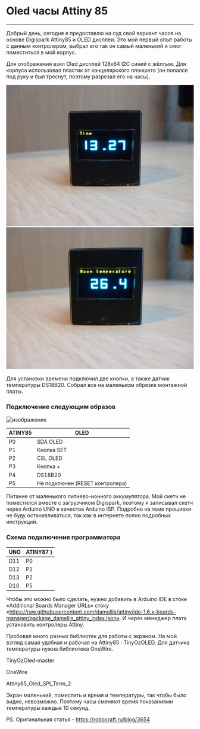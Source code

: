 # Oled часы Attiny 85

---

Добрый день, сегодня я предоставлю на суд свой вариант часов на основе Digispark Attiny85 и OLED дисплеи. Это мой первый опыт работы с данным контролером, выбрал его так он самый маленький и смог поместиться в мой корпус.

Для отображения взял Oled дисплей 128х64 I2C синий c жёлтым. Для корпуса использовал пластик от канцелярского планшета (он попался под руку и был треснут, поэтому разрезал его на часы).

![IMG1](https://github.com/pdacity/atiny85_clock/blob/main/f407072549.jpg)
![IMG2](https://github.com/pdacity/atiny85_clock/blob/main/1df1badd9e.jpg)


Для установки времени подключил две кнопки, а также датчик температуры DS18B20. Собрал все на маленьком обрезке монтажной платы.

### Подключение следующим образов

![изображение](https://user-images.githubusercontent.com/30793797/205749261-058e71fb-9f31-4a05-97c0-c9b0fdff2661.png)

| ATINY85 | OLED |
|--------|--------|
| P0 | SDA OLED |
| P1 | Кнопка SET |
| P2 | CSL OLED |
| P3 | Кнопка + |
| P4 | DS18B20 |
| P5 | Не подключен (RESET контролера) |

Питание от маленького литиево-ионного аккумулятора.
Мой скетч не поместился вместе с загрузчиком Digispark, поэтому я записывал скетч через Arduino UNO в качестве Arduino ISP. Подробно на теме прошивки не буду останавливаться, так как в интернете полно подробных инструкций.

### Схема подключения программатора

| UNO | ATINY87 }
|-----|---------|
| D11 | P0 |
| D12 | P1 |
| D13 | P2 |
| D10 | P5 |


Чтобы это можно было сделать, нужно добавить в Arduino IDE в стоке «Additional Boards Manager URLs» стоку «https://raw.githubusercontent.com/damellis/attiny/ide-1.6.x-boards-manager/package_damellis_attiny_index.json». И через менеджер плата установить контролеры Attiny.

Пробовал много разных библиотек для работы с экраном. На мой взгляд самая удобная и рабочая на Attiny85 : TinyOzOLED. Для датчика температуры нужна библиотека OneWire.

TinyOzOled-master

OneWire

Attiny85_Oled_SPI_Term_2


Экран маленький, поместить и время и температуры, так чтобы было видно, невозможно. Поэтому часы сменяют время показаниями температуры каждые 10 секунд.

PS. Оригинальная статья - https://robocraft.ru/blog/3654
